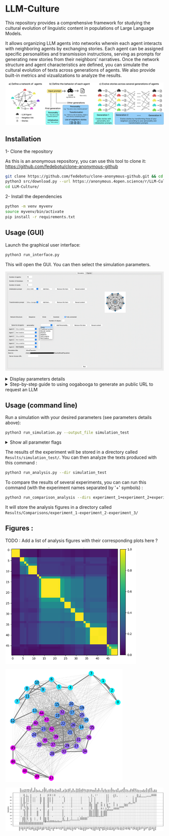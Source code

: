 # LLM-Culture

This repository provides a comprehensive framework for studying the cultural evolution of linguistic content in populations of Large Language Models. 

It allows organizing LLM agents into networks wherein each agent interacts with neighboring agents by exchanging stories. Each agent can be assigned specific personalities and transmission instructions, serving as prompts for generating new stories from their neighbors’ narratives. Once the network structure and agent characteristics are defined, you can simulate the cultural evolution of texts across generations of agents. We also provide built-in metrics and vizualizations to analyze the results.


![Alt text](/Images/intro_fig.png)


## Installation 

1- Clone the repository

As this is an anonymous repository, you can use this tool to clone it: https://github.com/fedebotu/clone-anonymous-github


```bash
git clone https://github.com/fedebotu/clone-anonymous-github.git && cd clone-anonymous-github
python3 src/download.py --url https://anonymous.4open.science/r/LLM-Culture-75BE
cd LLM-Culture/
```

2- Install the dependencies 

```bash
python -m venv myvenv
source myvenv/bin/activate
pip install -r requirements.txt
```

## Usage (GUI)

Launch the graphical user interface:

```bash
python3 run_interface.py
```

This will open the GUI. You can then select the simulation parameters. 


![Alt text](/Images/supplementary_screenshot.png?raw=true)

<details>
  
  <summary> Display parameters details</summary>
  
  - Number of agents: use this to specify how many agents you wish to simulate
    
  - Number of timesteps: use this to specify for how many timesteps the simulation should run

  - Number of seeds: use this to specify how many times the whole simulation should be repeated. 
    
  - Initialization prompt: use this to set the prompt given to agents at the first timestep. You can choose among already registered prompt using the drop-down menu, or add a new prompt to this list by clicking on "Add Prompt...". This will open a window where you can enter the name and content of your new prompt.
    
  - Transmission prompt: use this to set the prompt that will be concatenated with the stories of each agent's neighbors after the first timestep. As for the Initialization prompt, you may select an existing prompt or create a new one.
    
  - Network structure: use this to specify the stucture of the social network. You can view the selected structure by clicking on "Display Graph"
    
  - Personality: use this to assign a personality to the agents. The personality will be concatenated with the rest of the prompt. If you want all agents to have the same personality, tick the "Same for all agents" box. You can then select a personality from the drop-down menu or create a new one. If you want agents to have different personalities, untick the "Same for all agents" box and select a personality for each agent.
    
  - Simulation name: Give a name to your simulation. This will be the name of the folder when the simulation results are stored.
    
  - Server access URL: URL to which the requests will be sent to get answers from the LLM. In our case, we generated such an URL using oogabooga (https://github.com/oobabooga/text-generation-webui) and we provide a step-by-step guide below.
</details>

<details>
    
  <summary> Step-by-step guide to using oogabooga to generate an public URL to request an LLM </summary>
    
  - Manually install oogabooga Text generation web UI by following the steps described here: https://github.com/oobabooga/text-generation-webui (section "Setup details and information about installing manually")
  
  - Launch a server: 
  ```bash
  python server.py  --gradio-auth username:password --listen --public-api --share
  ```
  3. This will output an OpenAI-compatible API URL: https://xxxx-xxxx-xxxx-xxxx.trycloudflare, and a "gradio.live" URL: "Running on public URL: https://xxxxxxxx.gradio.live"

  4. Paste the OpenAI-compatible URL in the field "Server access URL" of the LLM-Culture GUI.

  5. Open the gradio.live URL in your browser. 

  6. Go to the model tab and download a model from [huggingface](https://huggingface.co). We used https://huggingface.co/TheBloke/Mistral-7B-OpenOrca-GGUF, with File name "mistral-7b-openorca.Q4_K_M.gguf". Select an appropriate Model loader (we used llama.cpp). 

  7. Click on Load to load the model. 

  8. Once the model is loaded, you can go back to the LLM-Culture GUI and run your simulations!
</details>
    


## Usage (command line)



Run a simulation with your desired parameters (see parameters details above): 

```bash
python3 run_simulation.py --output_file simulation_test
```

<details>
    
  <summary> Show all parameter flags </summary>
    
  - "-na" : Number of agents (int).

  - "-nt" : Number of timesteps (int).

  - "-ns" : Network structure (choices: 'sequence','fully_connected' 'circle', 'caveman').

  - "-nc" : Number of cliques for a caveman network (int).

  - "-pi": Name of the initialization prompt (str). The prompt should be already registered in llm_culture/data/parameters/prompt_init.json.

  - "-pu" : Name of the transformation prompt (str). The prompt should be already registered in llm_culture/data/parameters/prompt_update.json.

  - "-pl" : Personality list (list of str). Each personality should be already registered in llm_culture/data/parameters/personalities.json. The length of the list of personalities should be equal to the number of agents.

  - "-o" : Name of the folder in which to store results (str).

  - "-url": URL to send the prompt to (str).

</details>

The results of the experiment will be stored in a directory called ```Results/simulation_test/```. You can then analyze the texts produced with this command : 

```bash
python3 run_analysis.py --dir simulation_test
```

To compare the results of several experiments, you can can run this command (with the experiment names separated by '+' symbols) : 

```bash
python3 run_comparison_analysis --dirs experiment_1+experiment_2+experiment_3
```

It will store the analysis figures in a directory called ```Results/Comparisons/experiment_1-experiment_2-experiment_3/```


## Figures : 

TODO : Add a list of analysis figures with their corresponding plots here ? 



![Alt text](/Images/Fig2a.png?raw=true)

![Alt text](/Images/Fig2b.png?raw=true)

![Alt text](/Images/Fig2c.png?raw=true)
